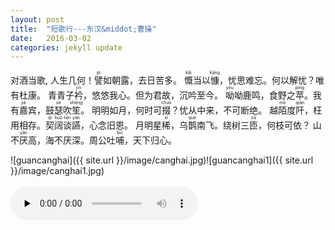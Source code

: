```yaml
---
layout: post
title:  "短歌行---东汉&middot;曹操"
date:   2016-03-02
categories: jekyll update
--- 
```

对酒当歌, 人生几何！<ruby>譬<rt>pì</rt></ruby>如朝露，去日苦多。
<ruby>慨<rt>kǎi</rt></ruby>当以<ruby>慷<rt>kāng</rt></ruby>，忧思难忘。何以解忧？唯有杜康。
青青子<ruby>衿<rt>jīn</rt></ruby>，悠悠我心。但为君故，沉吟至今。
<ruby>呦<rt>yōu</rt></ruby>呦鹿鸣，食野之<ruby>苹<rt>píng</rt></ruby>。我有<ruby>嘉<rt>jiā</rt></ruby>宾，鼓<ruby>瑟<rt>sè</rt></ruby>吹<ruby>笙<rt>shēng</rt></ruby>。
明明如月，何时可<ruby>掇<rt>chuò</rt></ruby>？忧从中来，不可断绝。
越<ruby>陌<rt>mò</rt></ruby>度<ruby>阡<rt>qiān</rt></ruby>，枉用相存。<ruby>契<rt>qì</rt></ruby><ruby>阔<rt>kuò</rt></ruby><ruby>谈<rt>tán</rt></ruby><ruby>讌<rt>yàn</rt></ruby>，心念旧恩。
月明星<ruby>稀<rt>xī</rt></ruby>，乌<ruby>鹊<rt>què</rt></ruby>南飞。绕树三<ruby>匝<rt>zā</rt></ruby>，何枝可依？
山不<ruby>厌<rt>yàn</rt></ruby>高，海不厌深。周公吐<ruby>哺<rt>bǔ</rt></ruby>，天下归心。


![guancanghai]({{ site.url }}/image/canghai.jpg)![guancanghai1]({{ site.url }}/image/canghai1.jpg)  
<br>
<audio controls preload="none">
  <source src="{{ site.url }}/audio/caocao_guancanghai.m4a" type="audio/mpeg">
</audio> 


